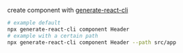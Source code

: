 create component with [generate-react-cli](https://www.npmjs.com/package/generate-react-cli)

```bash
# example default
npx generate-react-cli component Header
# example with a certain path
npx generate-react-cli component Header --path src/app
```